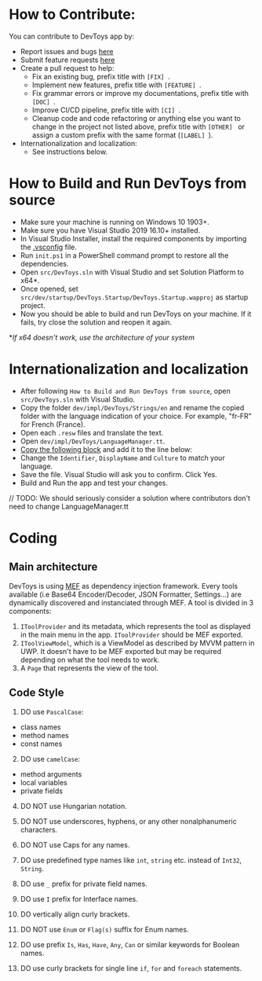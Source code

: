 # How to Contribute:

You can contribute to DevToys app by:
- Report issues and bugs [here](https://github.com/veler/DevToys/issues/new?template=bug_report.md)
- Submit feature requests [here](https://github.com/veler/DevToys/issues/new?template=feature_request.md)
- Create a pull request to help:
    * Fix an existing bug, prefix title with `[FIX] `.
    * Implement new features, prefix title with `[FEATURE] `.
    * Fix grammar errors or improve my documentations, prefix title with `[DOC] `.
    * Improve CI/CD pipeline, prefix title with `[CI] `.
    * Cleanup code and code refactoring or anything else you want to change in the project not listed above, prefix title with `[OTHER] ` or assign a custom prefix with the same format (`[LABEL] `).
- Internationalization and localization:
    * See instructions below.

# How to Build and Run DevToys from source

* Make sure your machine is running on Windows 10 1903+.
* Make sure you have Visual Studio 2019 16.10+ installed.
* In Visual Studio Installer, install the required components by importing the [.vsconfig](.vsconfig) file. 
* Run `init.ps1` in a PowerShell command prompt to restore all the dependencies.
* Open `src/DevToys.sln` with Visual Studio and set Solution Platform to x64*.
* Once opened, set `src/dev/startup/DevToys.Startup/DevToys.Startup.wapproj` as startup project.
* Now you should be able to build and run DevToys on your machine. If it fails, try close the solution and reopen it again.

**If x64 doesn't work, use the architecture of your system*

# Internationalization and localization

* After following `How to Build and Run DevToys from source`, open `src/DevToys.sln` with Visual Studio.
* Copy the folder `dev/impl/DevToys/Strings/en` and rename the copied folder with the language indication of your choice. For example, "fr-FR" for French (France).
* Open each `.resw` files and translate the text.
* Open `dev/impl/DevToys/LanguageManager.tt`.
* [Copy the following block](https://github.com/veler/DevToys/blob/6c7e6ca48ea8fe2a313a917528e7751f6ec61be5/src/dev/impl/DevToys/LanguageManager.tt#L91-L96) and add it to the line below: 
* Change the `Identifier`, `DisplayName` and `Culture` to match your language.
* Save the file. Visual Studio will ask you to confirm. Click Yes.
* Build and Run the app and test your changes.

// TODO: We should seriously consider a solution where contributors don't need to change LanguageManager.tt

# Coding

## Main architecture

DevToys is using [MEF](https://docs.microsoft.com/en-us/dotnet/framework/mef/) as dependency injection framework.
Every tools available (i.e Base64 Encoder/Decoder, JSON Formatter, Settings...) are dynamically discovered and instanciated through MEF. A tool is divided in 3 components:
1. `IToolProvider` and its metadata, which represents the tool as displayed in the main menu in the app. `IToolProvider` should be MEF exported.
2. `IToolViewModel`, which is a ViewModel as described by MVVM pattern in UWP. It doesn't have to be MEF exported but may be required depending on what the tool needs to work.
3. A `Page` that represents the view of the tool.

## Code Style

1. DO use `PascalCase`:
- class names
- method names
- const names

2. DO use `camelCase`:
- method arguments
- local variables
- private fields

4. DO NOT use Hungarian notation.

5. DO NOT use underscores, hyphens, or any other nonalphanumeric characters.

6. DO NOT use Caps for any names.

7. DO use predefined type names like `int`, `string` etc. instead of `Int32`, `String`.

8. DO use `_` prefix for private field names.

9. DO use `I` prefix for Interface names.

10. DO vertically align curly brackets.

11. DO NOT use `Enum` or `Flag(s)` suffix for Enum names.

12. DO use prefix `Is`, `Has`, `Have`, `Any`, `Can` or similar keywords for Boolean names.

13. DO use curly brackets for single line `if`, `for` and `foreach` statements.
